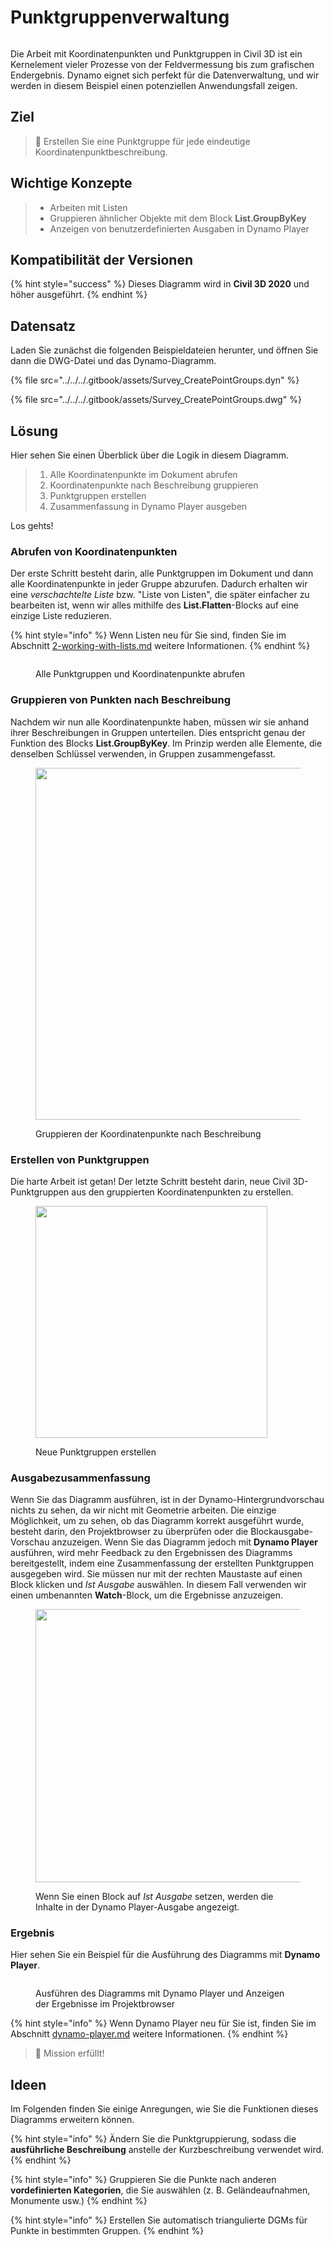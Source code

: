 # Punktgruppenverwaltung

<figure><img src="../../../.gitbook/assets/Survey_CreatePointGroups_Player.gif" alt=""><figcaption></figcaption></figure>

Die Arbeit mit Koordinatenpunkten und Punktgruppen in Civil 3D ist ein Kernelement vieler Prozesse von der Feldvermessung bis zum grafischen Endergebnis. Dynamo eignet sich perfekt für die Datenverwaltung, und wir werden in diesem Beispiel einen potenziellen Anwendungsfall zeigen.  

## Ziel

> :dart: Erstellen Sie eine Punktgruppe für jede eindeutige Koordinatenpunktbeschreibung. 

## Wichtige Konzepte

> * Arbeiten mit Listen
> * Gruppieren ähnlicher Objekte mit dem Block **List.GroupByKey**
> * Anzeigen von benutzerdefinierten Ausgaben in Dynamo Player

## Kompatibilität der Versionen

{% hint style="success" %} Dieses Diagramm wird in **Civil 3D 2020** und höher ausgeführt. {% endhint %}

## Datensatz

Laden Sie zunächst die folgenden Beispieldateien herunter, und öffnen Sie dann die DWG-Datei und das Dynamo-Diagramm.

{% file src="../../../.gitbook/assets/Survey_CreatePointGroups.dyn" %}

{% file src="../../../.gitbook/assets/Survey_CreatePointGroups.dwg" %}

## Lösung

Hier sehen Sie einen Überblick über die Logik in diesem Diagramm.

> 1. Alle Koordinatenpunkte im Dokument abrufen
> 2. Koordinatenpunkte nach Beschreibung gruppieren
> 3. Punktgruppen erstellen
> 4. Zusammenfassung in Dynamo Player ausgeben

Los gehts!

### Abrufen von Koordinatenpunkten

Der erste Schritt besteht darin, alle Punktgruppen im Dokument und dann alle Koordinatenpunkte in jeder Gruppe abzurufen. Dadurch erhalten wir eine _verschachtelte Liste_ bzw. "Liste von Listen", die später einfacher zu bearbeiten ist, wenn wir alles mithilfe des **List.Flatten**-Blocks auf eine einzige Liste reduzieren.

{% hint style="info" %} Wenn Listen neu für Sie sind, finden Sie im Abschnitt [2-working-with-lists.md](../../../5\_essential\_nodes\_and\_concepts/5-4\_designing-with-lists/2-working-with-lists.md "mention") weitere Informationen. {% endhint %}

<figure><img src="../../../.gitbook/assets/Survey_CreatePointGroups_GetPoints.png" alt=""><figcaption><p>Alle Punktgruppen und Koordinatenpunkte abrufen </p></figcaption></figure>

### Gruppieren von Punkten nach Beschreibung

Nachdem wir nun alle Koordinatenpunkte haben, müssen wir sie anhand ihrer Beschreibungen in Gruppen unterteilen. Dies entspricht genau der Funktion des Blocks **List.GroupByKey**. Im Prinzip werden alle Elemente, die denselben Schlüssel verwenden, in Gruppen zusammengefasst.

<figure><img src="../../../.gitbook/assets/Survey_CreatePointGroups_GroupPoints.png" alt="" width="563"><figcaption><p>Gruppieren der Koordinatenpunkte nach Beschreibung</p></figcaption></figure>

### Erstellen von Punktgruppen

Die harte Arbeit ist getan! Der letzte Schritt besteht darin, neue Civil 3D-Punktgruppen aus den gruppierten Koordinatenpunkten zu erstellen.

<figure><img src="../../../.gitbook/assets/Survey_CreatePointGroups_CreatePointGroups.png" alt="" width="371"><figcaption><p>Neue Punktgruppen erstellen</p></figcaption></figure>

### Ausgabezusammenfassung

Wenn Sie das Diagramm ausführen, ist in der Dynamo-Hintergrundvorschau nichts zu sehen, da wir nicht mit Geometrie arbeiten. Die einzige Möglichkeit, um zu sehen, ob das Diagramm korrekt ausgeführt wurde, besteht darin, den Projektbrowser zu überprüfen oder die Blockausgabe-Vorschau anzuzeigen. Wenn Sie das Diagramm jedoch mit **Dynamo Player** ausführen, wird mehr Feedback zu den Ergebnissen des Diagramms bereitgestellt, indem eine Zusammenfassung der erstellten Punktgruppen ausgegeben wird. Sie müssen nur mit der rechten Maustaste auf einen Block klicken und _Ist Ausgabe_ auswählen. In diesem Fall verwenden wir einen umbenannten **Watch**-Block, um die Ergebnisse anzuzeigen.

<figure><img src="../../../.gitbook/assets/Survey_CreatePointGroups_Output.png" alt="" width="437"><figcaption><p>Wenn Sie einen Block auf <em>Ist Ausgabe</em> setzen, werden die Inhalte in der Dynamo Player-Ausgabe angezeigt.</p></figcaption></figure>

### Ergebnis

Hier sehen Sie ein Beispiel für die Ausführung des Diagramms mit **Dynamo Player**.

<figure><img src="../../../.gitbook/assets/Survey_CreatePointGroups_Player.gif" alt=""><figcaption><p>Ausführen des Diagramms mit Dynamo Player und Anzeigen der Ergebnisse im Projektbrowser</p></figcaption></figure>

{% hint style="info" %} Wenn Dynamo Player neu für Sie ist, finden Sie im Abschnitt [dynamo-player.md](../../dynamo-player.md "mention") weitere Informationen. {% endhint %}

> :tada: Mission erfüllt!

## Ideen

Im Folgenden finden Sie einige Anregungen, wie Sie die Funktionen dieses Diagramms erweitern können.

{% hint style="info" %} Ändern Sie die Punktgruppierung, sodass die **ausführliche Beschreibung** anstelle der Kurzbeschreibung verwendet wird. {% endhint %}

{% hint style="info" %} Gruppieren Sie die Punkte nach anderen **vordefinierten Kategorien**, die Sie auswählen (z. B. Geländeaufnahmen, Monumente usw.)  {% endhint %}

{% hint style="info" %} Erstellen Sie automatisch triangulierte DGMs für Punkte in bestimmten Gruppen. {% endhint %}
